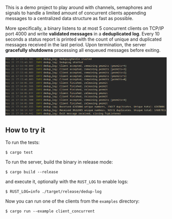 This is a demo project to play around with channels, semaphores and signals to handle a limited amount of concurrent clients appending
messages to a centralized data structure as fast as possible.

More specifically, a binary listens to at most 5 concurrent clients on TCP/IP port 4000 and write **validated messages** in a **deduplicated
log**. Every 10 seconds a status report is printed with the count of unique and duplicated messages received in the last period. Upon
termination, the server **gracefully shutdowns** processing all enqueued messages before exiting.

![](./static/concurrent.png)

## How to try it

To run the tests:

```shell
$ cargo test
```

To run the server, build the binary in release mode:

```shell
$ cargo build --release
```

and execute it, optionally with the `RUST_LOG` to enable logs:

```shell
$ RUST_LOG=info ./target/release/dedup-log
```

Now you can run one of the clients from the `examples` directory:

```shell
$ cargo run --example client_concurrent
```

